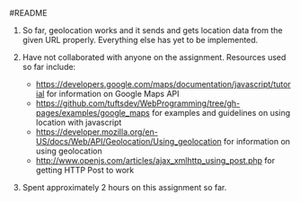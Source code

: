 #README

1. So far, geolocation works and it sends and gets location data from the given
   URL properly. Everything else has yet to be implemented.

2. Have not collaborated with anyone on the assignment. Resources used so far include:
   - https://developers.google.com/maps/documentation/javascript/tutorial
   for information on Google Maps API
   - https://github.com/tuftsdev/WebProgramming/tree/gh-pages/examples/google_maps
   for examples and guidelines on using location with javascript
   - https://developer.mozilla.org/en-US/docs/Web/API/Geolocation/Using_geolocation
   for information on using geolocation
   - http://www.openjs.com/articles/ajax_xmlhttp_using_post.php
   for getting HTTP Post to work

3. Spent approximately 2 hours on this assignment so far.